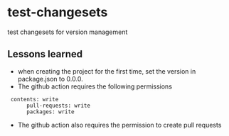 # test-changesets
test changesets for version management

## Lessons learned
- when creating the project for the first time, set the version in package.json to 0.0.0.
- The github action requires the following permissions
```
 contents: write
      pull-requests: write
      packages: write
```
- The github action also requires the permission to create pull requests
